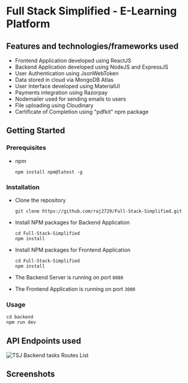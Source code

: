 # Full Stack Simplified - E-Learning Platform

<!-- ## Project Structure

```
.
├── config/             -> Contains function to connect database
├── controllers/        -> Backend logic for the api endpoints
├── models/             -> Contains database models
├── routes/             -> Defines api endpoints
├── test/               -> Contains tests using chai and mocha
├── index.js            -> Main File
└── package.json        -> Npm package.json file
``` -->

## Features and technologies/frameworks used

- Frontend Application developed using ReactJS
- Backend Application developed using NodeJS and ExpressJS
- User Authentication using JsonWebToken
- Data stored in cloud via MongoDB Atlas
- User Interface developed using MaterialUI
- Payments integration using Razorpay
- Nodemailer used for sending emails to users
- File uploading using Cloudinary
- Certificate of Completion using "pdfkit" npm package

<!-- GETTING STARTED -->

## Getting Started

### Prerequisites

- npm
  ```
  npm install npm@latest -g
  ```

### Installation

- Clone the repository
  ```
  git clone https://github.com/raj2729/Full-Stack-Simplified.git
  ```
- Install NPM packages for Backend Application

  ```
  cd Full-Stack-Simplified
  npm install
  ```

- Install NPM packages for Frontend Application

  ```
  cd Full-Stack-Simplified
  npm install
  ```

- The Backend Server is running on port `8080`
- The Frontend Application is running on port `3000`

### Usage

```
cd backend
npm run dev
```

## API Endpoints used

![TSJ Backend tasks Routes List](https://user-images.githubusercontent.com/68227858/131885090-7cfa6d17-8de3-47ab-bab3-5b88722f6726.jpg)

## Screenshots
